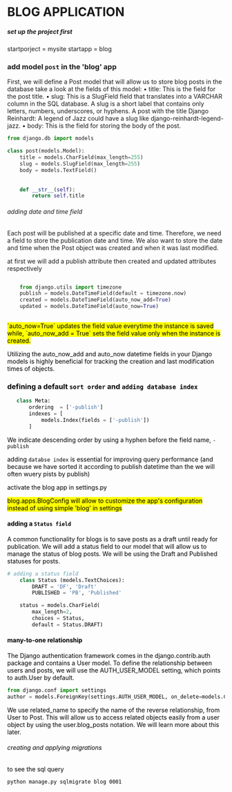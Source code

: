 # BLOG APPLICATION

#####  set up the project first 
startporject = mysite
startapp = blog

### add model ```post``` in the 'blog' app
First, we will define a Post model that will allow us to store blog posts in the database
take a look at the fields of this model:
• title: This is the field for the post title.
• slug: This is a SlugField field that translates into a VARCHAR column in the SQL database. A 
slug is a short label that contains only letters, numbers, underscores, or hyphens. A post with 
the title Django Reinhardt: A legend of Jazz could have a slug like django-reinhardt-legend-jazz. 
• body: This is the field for storing the body of the post.


```python
from django.db import models

class post(models.Model):
    title = models.CharField(max_length=255)
    slug = models.SlugField(max_length=255)
    body = models.TextField()
    
    
    def __str__(self):
        return self.title
```

###### adding date and time field
Each post will be published 
at a specific date and time. Therefore, we need a field to store the publication date and time. We also 
want to store the date and time when the Post object was created and when it was last modified.

at first we will add a publish attribute then created and updated attributes respectively 

```python

    from django.utils import timezone 
    publish = models.DateTimeField(default = timezone.now)
    created = models.DateTimeField(auto_now_add=True)
    updated = models.DateTimeField(auto_now=True)
    
```
<mark>
`auto_now=True` updates the field value everytime the instance is saved while,
`auto_now_add = True` sets the field value only when the instance is created.

Utilizing the auto_now_add and auto_now datetime fields in your Django models is highly 
beneficial for tracking the creation and last modification times of objects.
</mark>

### defining a default `sort order` and  `adding database index` 

 ```python
    class Meta:
        ordering  = ['-publish']
        indexes = [
            models.Index(fields = ['-publish'])
        ]

```


We indicate 
descending order by using a hyphen before the field name, `-publish`

adding `databse index` is essential for improving query performance (and because we have sorted it according to publish datetime than the we will often wuery pists by publish)


activate the blog app in settings.py 

<mark> blog.apps.BlogConfig will allow to customize the app's configuration instead of using simple 'blog' in settings </mark>

#### adding a `Status field`

A common functionality for blogs is to save posts as a draft until ready for publication. We will add a 
status field to our model that will allow us to manage the status of blog posts. We will be using the 
Draft and Published statuses for posts.


```python 
# adding a status field
    class Status (models.TextChoices):
        DRAFT = 'DF', 'Draft'
        PUBLISHED = 'PB', 'Published'

    status = models.CharField(
        max_length=2,
        choices = Status,
        default = Status.DRAFT)

```

#### many-to-one relationship

The  Django  authentication  framework  comes  in  the  django.contrib.auth 
package and contains a User model. To define the relationship between users and posts, we will use 
the AUTH_USER_MODEL setting, which points to auth.User by default.

```python 
from django.conf import settings
author = models.ForeignKey(settings.AUTH_USER_MODEL, on_delete=models.CASCADE, related_name='blog_post')
```

We use related_name to specify the name of the reverse relationship, from User to Post. This will 
allow us to access related objects easily from a user object by using the user.blog_posts notation. 
We will learn more about this later.

###### creating and applying migrations
to see the sql query
```
python manage.py sqlmigrate blog 0001
```